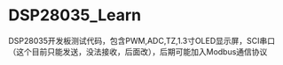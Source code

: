 # DSP28035_Learn
DSP28035开发板测试代码，包含PWM,ADC,TZ,1.3寸OLED显示屏，SCI串口（这个目前只能发送，没法接收，后面改），后期可能加入Modbus通信协议
